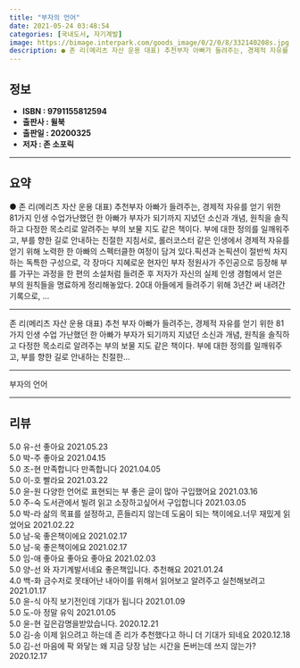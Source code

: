 ```yaml
---
title: "부자의 언어"
date: 2021-05-24 03:48:54
categories: [국내도서, 자기계발]
image: https://bimage.interpark.com/goods_image/0/2/0/8/332140208s.jpg
description: ● 존 리(메리츠 자산 운용 대표) 추천부자 아빠가 들려주는, 경제적 자유를 얻기 위한 81가지 인생 수업가난했던 한 아빠가 부자가 되기까지 지녔던 소신과 개념, 원칙을 솔직하고 다정한 목소리로 알려주는 부의 보물 지도 같은 책이다. 부에 대한 정의를 일깨워주고, 부를 향한 길로 안내
---
```


## **정보**

- **ISBN : 9791155812594**
- **출판사 : 윌북**
- **출판일 : 20200325**
- **저자 : 존 소포릭**

------



## **요약**

●  존 리(메리츠 자산 운용 대표) 추천부자 아빠가 들려주는, 경제적 자유를 얻기 위한 81가지 인생 수업가난했던 한 아빠가 부자가 되기까지 지녔던 소신과 개념, 원칙을 솔직하고 다정한 목소리로 알려주는 부의 보물 지도 같은 책이다. 부에 대한 정의를 일깨워주고, 부를 향한 길로 안내하는 친절한 지침서로, 롤러코스터 같은 인생에서 경제적 자유를 얻기 위해 노력한 한 아빠의 스펙터클한 여정이 담겨 있다.픽션과 논픽션이 절반씩 차지하는 독특한 구성으로, 각 장마다 지혜로운 현자인 부자 정원사가 주인공으로 등장해 부를 가꾸는 과정을 한 편의 소설처럼 들려준 후 저자가 자신의 실제 인생 경험에서 얻은 부의 원칙들을 명료하게 정리해놓았다. 20대 아들에게 들려주기 위해 3년간 써 내려간 기록으로, ...

------

존 리(메리츠 자산 운용 대표) 추천
부자 아빠가 들려주는, 경제적 자유를 얻기 위한 81가지 인생 수업
가난했던 한 아빠가 부자가 되기까지 지녔던 소신과 개념, 원칙을 솔직하고 다정한 목소리로 알려주는 부의 보물 지도 같은 책이다. 부에 대한 정의를 일깨워주고, 부를 향한 길로 안내하는 친절한... 

------


부자의 언어 

------


## **리뷰** 

5.0 유-선 좋아요 2021.05.23 <br/>5.0 박-주 좋아요 2021.04.15 <br/>5.0 조-현 만족합니다 만족합니다  2021.04.05 <br/>5.0 이-호 빨라요 2021.03.22 <br/>5.0 윤-원 다양한 언어로 표현되는 부
좋은 글이 많아 구입했어요  2021.03.16 <br/>5.0 주-숙 도서관에서  빌려  읽고  소장하고싶어서  구입합니다 2021.03.05 <br/>5.0 박-라 삶의 목표를 설정하고, 흔들리지 않는데 도움이 되는 책이에요.너무 재밌게 읽었어요 2021.02.22 <br/>5.0 남-욱 좋은책이에요
 2021.02.17 <br/>5.0 남-욱 좋은책이에요
 2021.02.17 <br/>5.0 임-애 좋아요 좋아요 좋아요  2021.02.03 <br/>5.0 양-선 와 자기계발서네요 좋은책입니다. 추천해요 2021.01.24 <br/>4.0 백-화 금수저로 못태어난 내아이를 위해서 읽어보고 알려주고 실천해보려고 2021.01.17 <br/>5.0 윤-식 아직 보기전인데 기대가 됩니다 2021.01.09 <br/>5.0 도-아 정말 유익 2021.01.05 <br/>5.0 윤-현 깊은감명을받았습니다. 2020.12.21 <br/>5.0 김-송 이제 읽으려고 하는데 존 리가 추천했다고 하니 더 기대가 되네요 2020.12.18 <br/>5.0 김-선 마음에 팍 와닿는 왜 지금 당장 남는 시간을 돈버는데 쓰지 않는가? 2020.12.17 <br/>